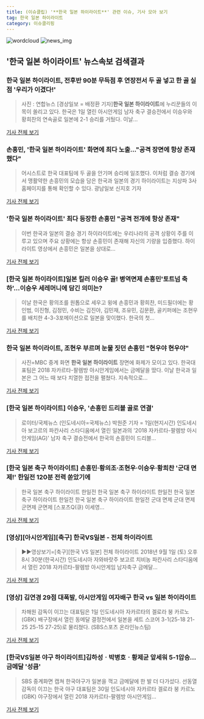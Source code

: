 ```yaml
---
title: (이슈클립) '**한국 일본 하이라이트**' 관련 이슈, 기사 모아 보기
tag: 한국 일본 하이라이트
category: 이슈클리핑
---
```

![wordcloud](https://s3.ap-northeast-2.amazonaws.com/lyrics101-wordcloud/2018-09-02-1535827921.png)
![news_img](https://user-images.githubusercontent.com/42597476/44507050-1206f400-a6e4-11e8-8d98-7ffbfebb353f.png)
## **'**한국 일본 하이라이트**'** 뉴스속보 검색결과
### **한국 일본 하이라이트**, 전후반 90분 무득점 후 연장전서 두 골 넣고 한 골 실점 '우리가 이겼다!'

>사진 : 연합뉴스 [경상일보 = 배정환 기자]**한국 일본 하이라이트**에 누리꾼들의 이목이 쏠리고 있다. 한국은 1일 열린 아시안게임 남자 축구 결승전에서 이승우와 황희찬의 연속골로 일본에 2-1 승리를 거뒀다.   이날...

<a href="http://www.ksilbo.co.kr/news/articleView.html?idxno=657052" target="_blank">기사 전체 보기</a>

### 손흥민, '**한국 일본 하이라이트**' 화면에 최다 노출…"공격 장면에 항상 존재했다"

>어시스트로 한국 대표팀에 두 골을 안기며 승리에 일조했다. 이처럼 결승 경기에서 맹활약한 손흥민의 모습을 담은 한국과 일본의 경기 하이라이트는 지상파 3사 홈페이지를 통해 확인할 수 있다. 광남일보 신지호 기자

<a href="http://www.gwangnam.co.kr/read.php3?aid=1535824090302838159" target="_blank">기사 전체 보기</a>

### '**한국 일본 하이라이트**' 최다 등장한 손흥민 "공격 전개에 항상 존재"

>이번 한국과 일본의 결승 경기 하이라이트에는 우리나라의 공격 상황이 주를 이루고 있으며 주요 상황에는 항상 손흥민이 존재해 자신의 기량을 입증했다. 하이라이트 영상에서 손흥민은 일본을 상대로...

<a href="http://www.ilyosisa.co.kr/news/articleView.html?idxno=151437" target="_blank">기사 전체 보기</a>

### [**한국 일본 하이라이트**]일본 킬러 이승우 골! 병역면제 손흥민'토트넘 축하'…이승우 세레머니에 담긴 의미는?

>이날 한국은 황의조를 원톱으로 세우고 윙에 손흥민과 황희찬, 미드필더에는 황인범, 이진형, 김정민, 수비는 김진야, 김민재, 조유민, 김문환, 골키퍼에는 조현우를 배치한 4-3-3포메이션으로 일본을 맞이했다. 한국의 첫...

<a href="http://leaders.asiae.co.kr/news/articleView.html?idxno=73647" target="_blank">기사 전체 보기</a>

### **한국 일본 하이라이트**, 조현우 부르며 눈물 짓던 손흥민 "현우야 현우야"

>사진=MBC 중계 화면 **한국 일본 하이라이트** 장면에 화제가 모이고 있다. 한국대표팀은 2018 자카르타-팔렘방 아시안게임에서는 금메달을 땄다. 이날 한국과 일본은 그 어느 때 보다 치열한 접전을 펼쳤다. 지속적으로...

<a href="http://www.nextdaily.co.kr/news/article.html?id=20180902800013" target="_blank">기사 전체 보기</a>

### [**한국 일본 하이라이트**] 이승우, '손흥민 드리블 골로 연결'

>로이터/국제뉴스 (인도네시아=국제뉴스) 박원준 기자 = 1일(현지시간) 인도네시아 보고르의 파칸사리 스타디움에서 열린 일본과의 '2018 자카르타-팔렘방 아시안게임(AG)' 남자 축구 결승전에서 한국의 손흥민이 드리블...

<a href="http://www.gukjenews.com/news/articleView.html?idxno=984387" target="_blank">기사 전체 보기</a>

### [한국 일본 축구 하이라이트] 손흥민·황의조·조현우·이승우·황희찬 '군대 면제!' 한일전 120분 전력 쏟았기에

>한국 일본 축구 하이라이트 한일전 한국 일본 축구 하이라이트 한일전 한국 일본 축구 하이라이트 한일전 한국 일본 축구 하이라이트 한일전 군대 면제 군대 면제 군면제 군면제 [스포츠Q(큐) 이세영...

<a href="http://www.sportsq.co.kr/news/articleView.html?idxno=301048" target="_blank">기사 전체 보기</a>

### [영상][아시안게임][축구] 한국VS일본 - 전체 하이라이트

>▶▶영상보기=[축구][한국 VS 일본] 전체 하이라이트 2018년 9월 1일 (토) 오후 8시 30분(한국시간) 인도네시아 자와바랏주 보고르 치비농 파칸사리 스타디움에서 열린 2018 자카르타-팔렘방 아시안게임 남자축구 금메달...

<a href="https://programs.sbs.co.kr/sports/ag2018/article/56053/S10009194884" target="_blank">기사 전체 보기</a>

### [영상] 김연경 29점 대폭발, 아시안게임 여자배구 한국 vs 일본 하이라이트

>차해원 감독이 이끄는 대표팀은 1일 인도네시아 자카르타의 겔로라 붕 카르노(GBK) 배구장에서 열린 동메달 결정전에서 일본을 세트 스코어 3-1(25-18 21-25 25-15 27-25)로 물리쳤다. (SBS스포츠 온라인뉴스팀)    

<a href="https://programs.sbs.co.kr/sports/ag2018/article/56053/S10009194671" target="_blank">기사 전체 보기</a>

### [한국VS일본 야구 하이라이트]김하성ㆍ박병호ㆍ황제균 앞세워 5-1압승...금메달 '성큼'

>SBS 중계화면 캡쳐 한국야구가 일본을 꺽고 금메달에 한 발 더 다가섰다. 선동열 감독이 이끄는 한국 야구 대표팀은 30일 인도네시아 자카르타 겔로라 붕 카르노(GBK) 야구장에서 열린 2018 자카르타-팔렘방 아시안게임...

<a href="http://www.gyotongn.com/news/articleView.html?idxno=197859" target="_blank">기사 전체 보기</a>


